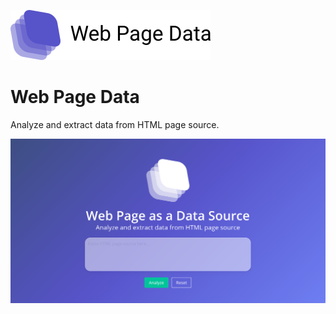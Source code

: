 ![WebPageData](static/logo.png)

# Web Page Data

Analyze and extract data from HTML page source.

![WebPageData UI](static/ui.png)
